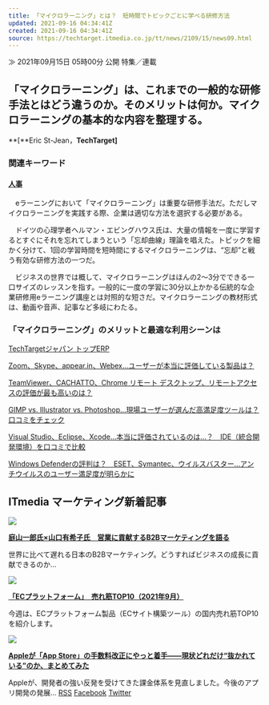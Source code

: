 ```yaml
---
title: 「マイクロラーニング」とは？　短時間でトピックごとに学べる研修方法
updated: 2021-09-16 04:34:41Z
created: 2021-09-16 04:34:41Z
source: https://techtarget.itmedia.co.jp/tt/news/2109/15/news09.html
---
```


≫ 2021年09月15日 05時00分 公開
特集／連載

## 「マイクロラーニング」は、これまでの一般的な研修手法とはどう違うのか。そのメリットは何か。マイクロラーニングの基本的な内容を整理する。

**[**Eric St-Jean，**TechTarget]**

### 関連キーワード

#### [人事](https://techtarget.itmedia.co.jp/tt/keywords/personnel.html)

　eラーニングにおいて「マイクロラーニング」は重要な研修手法だ。ただしマイクロラーニングを実践する際、企業は適切な方法を選択する必要がある。

　ドイツの心理学者ヘルマン・エビングハウス氏は、大量の情報を一度に学習するとすぐにそれを忘れてしまうという「忘却曲線」理論を唱えた。トピックを細かく分けて、1回の学習時間を短時間にするマイクロラーニングは、“忘却”と戦う有効な研修方法の一つだ。

　ビジネスの世界では概して、マイクロラーニングはほんの2〜3分でできる一口サイズのレッスンを指す。一般的に一度の学習に30分以上かかる伝統的な企業研修用eラーニング講座とは対照的な短さだ。マイクロラーニングの教材形式は、動画や音声、記事など多岐にわたる。

### 「マイクロラーニング」のメリットと最適な利用シーンは

[TechTargetジャパン トップ](https://techtarget.itmedia.co.jp/)[ERP](https://techtarget.itmedia.co.jp/tt/application/articles/)

[Zoom、Skype、appear.in、Webex…ユーザーが本当に評価している製品は？](https://www.itreview.jp/categories/web-conference?utm_source=itmedia_tt200326_01)

[TeamViewer、CACHATTO、Chrome リモート デスクトップ、リモートアクセスの評価が最も高いのは？](https://www.itreview.jp/categories/remote-access?utm_source=itmedia_tt200326_02)

[GIMP vs. Illustrator vs. Photoshop…現場ユーザーが選んだ高満足度ツールは？口コミをチェック](https://www.itreview.jp/categories/graphic-design?utm_source=itmedia_tt200326_03)

[Visual Studio、Eclipse、Xcode…本当に評価されているのは…？　IDE（統合開発環境）を口コミで比較](https://www.itreview.jp/categories/vpn?utm_source=itmedia_tt200326_04)

[Windows Defenderの評判は？　ESET、Symantec、ウイルスバスター…アンチウイルスのユーザー満足度が明らかに](https://www.itreview.jp/categories/antivirus?utm_source=itmedia_tt200326_05)

## ITmedia マーケティング新着記事

[![](https://image.itmedia.co.jp/mm/articles/2109/15/news172.jpg)](https://marketing.itmedia.co.jp/mm/articles/2109/15/news172.html)

**[庭山一郎氏×山口有希子氏　営業に貢献するB2Bマーケティングを語る](https://marketing.itmedia.co.jp/mm/articles/2109/15/news172.html)**

世界に比べて遅れる日本のB2Bマーケティング。どうすればビジネスの成長に貢献できるのか...

[![](https://image.itmedia.co.jp/mm/articles/2109/14/news011.jpg)](https://marketing.itmedia.co.jp/mm/articles/2109/14/news011.html)

**[「ECプラットフォーム」　売れ筋TOP10（2021年9月）](https://marketing.itmedia.co.jp/mm/articles/2109/14/news011.html)**

今週は、ECプラットフォーム製品（ECサイト構築ツール）の国内売れ筋TOP10を紹介します。

[![](https://image.itmedia.co.jp/mm/articles/2109/10/news026.jpg)](https://marketing.itmedia.co.jp/mm/articles/2109/10/news026.html)

**[Appleが「App Store」の手数料改正にやっと着手――現状どれだけ“抜かれている”のか、まとめてみた](https://marketing.itmedia.co.jp/mm/articles/2109/10/news026.html)**

Appleが、開発者の強い反発を受けてきた課金体系を見直しました。今後のアプリ開発の発展...
[RSS](https://rss.itmedia.co.jp/rss/2.0/techtarget.xml)
[Facebook](https://www.facebook.com/TechTargetJapan)
[Twitter](https://twitter.com/techtarget_itm)